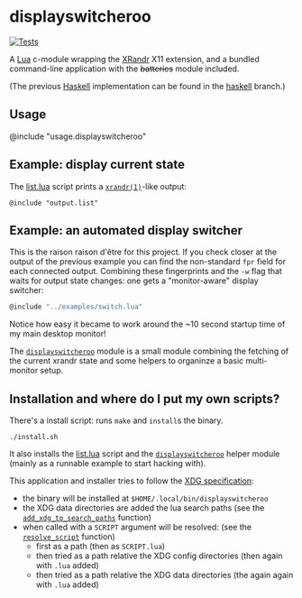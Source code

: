 displayswitcheroo
=================

[![Tests](https://github.com/rootmos/displayswitcheroo/actions/workflows/tests.yaml/badge.svg)](https://github.com/rootmos/displayswitcheroo/actions/workflows/tests.yaml)

A [Lua](https://lua.org) c-module wrapping the [XRandr](https://www.x.org/wiki/Projects/XRandR/) X11 extension,
and a bundled command-line application with the ~~batteries~~ module included.

(The previous [Haskell](https://www.haskell.org/) implementation can be found in the [haskell](https://github.com/rootmos/displayswitcheroo/tree/haskell) branch.)

## Usage
@include "usage.displayswitcheroo"

## Example: display current state
The [list.lua](data/displayswitcheroo/list.lua) script prints a [`xrandr(1)`](https://man.archlinux.org/man/xrandr.1)-like output:
```
@include "output.list"
```

## Example: an automated display switcher
This is the raison raison d'être for this project.
If you check closer at the output of the previous example you can find the non-standard `fpr` field for each connected output.
Combining these fingerprints and the `-w` flag that waits for output state changes: one gets a "monitor-aware" display switcher:
```lua
@include "../examples/switch.lua"
```
Notice how easy it became to work around the ~10 second startup time of my main desktop monitor!

The [`displayswitcheroo`](data/displayswitcheroo/displayswitcheroo.lua) module is a small module combining
the fetching of the current xrandr state and some helpers to organinze a basic multi-monitor setup.

## Installation and where do I put my own scripts?
There's a install script: runs `make` and `install`s the binary.
```
./install.sh
```
It also installs the [list.lua](data/displayswitcheroo/list.lua) script and the [`displayswitcheroo`](data/displayswitcheroo/displayswitcheroo.lua) helper module
(mainly as a runnable example to start hacking with).

This application and installer tries to follow the [XDG specification](https://specifications.freedesktop.org/basedir-spec/basedir-spec-latest.html):
* the binary will be installed at `$HOME/.local/bin/displayswitcheroo`
* the XDG data directories are added the lua search paths (see the [`add_xdg_to_search_paths`](https://github.com/rootmos/displayswitcheroo/blob/01db6c8a41886fbad86cf45ac4bc45cc157dcc22/src/cli.c#L111) function)
* when called with a `SCRIPT` argument will be resolved: (see the [`resolve_script`](https://github.com/rootmos/displayswitcheroo/blob/01db6c8a41886fbad86cf45ac4bc45cc157dcc22/src/cli.c#L180) function)
  - first as a path (then as `SCRIPT.lua`)
  - then tried as a path relative the XDG config directories (then again with `.lua` added)
  - then tried as a path relative the XDG data directories (the again again with `.lua` added)

